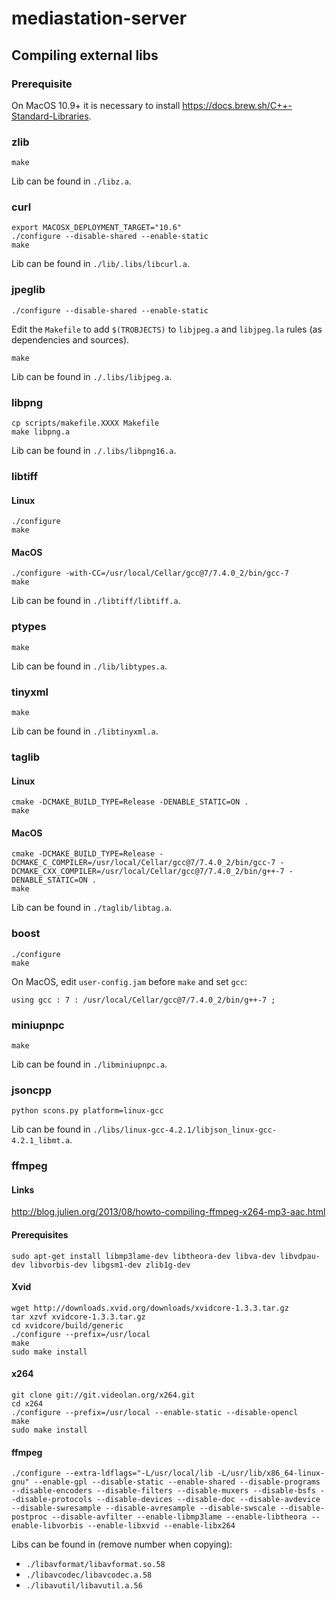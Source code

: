 # mediastation-server

## Compiling external libs

### Prerequisite

On MacOS 10.9+ it is necessary to install https://docs.brew.sh/C++-Standard-Libraries.

### zlib
```
make
```
Lib can be found in `./libz.a`.


### curl
```
export MACOSX_DEPLOYMENT_TARGET="10.6"
./configure --disable-shared --enable-static
make
```
Lib can be found in `./lib/.libs/libcurl.a`.

### jpeglib
```
./configure --disable-shared --enable-static
```
Edit the `Makefile` to add `$(TROBJECTS)` to `libjpeg.a` and `libjpeg.la` rules (as dependencies and sources).
```
make
```
Lib can be found in `./.libs/libjpeg.a`.

### libpng
```
cp scripts/makefile.XXXX Makefile
make libpng.a
```
Lib can be found in `./.libs/libpng16.a`.

### libtiff

#### Linux
```
./configure
make
```
#### MacOS
```
./configure -with-CC=/usr/local/Cellar/gcc@7/7.4.0_2/bin/gcc-7
make
```
Lib can be found in `./libtiff/libtiff.a`.

### ptypes
```
make
```
Lib can be found in `./lib/libtypes.a`.

### tinyxml
```
make
```
Lib can be found in `./libtinyxml.a`.

### taglib

#### Linux
```
cmake -DCMAKE_BUILD_TYPE=Release -DENABLE_STATIC=ON .
make
```

#### MacOS
```
cmake -DCMAKE_BUILD_TYPE=Release -DCMAKE_C_COMPILER=/usr/local/Cellar/gcc@7/7.4.0_2/bin/gcc-7 -DCMAKE_CXX_COMPILER=/usr/local/Cellar/gcc@7/7.4.0_2/bin/g++-7 -DENABLE_STATIC=ON .
make
```

Lib can be found in `./taglib/libtag.a`.

### boost
```
./configure
make
```

On MacOS, edit `user-config.jam` before `make` and set `gcc`:
```
using gcc : 7 : /usr/local/Cellar/gcc@7/7.4.0_2/bin/g++-7 ;
```


### miniupnpc
```
make
```
Lib can be found in `./libminiupnpc.a`.

### jsoncpp
```
python scons.py platform=linux-gcc
```
Lib can be found in `./libs/linux-gcc-4.2.1/libjson_linux-gcc-4.2.1_libmt.a`.

### ffmpeg

#### Links

http://blog.julien.org/2013/08/howto-compiling-ffmpeg-x264-mp3-aac.html

#### Prerequisites
```
sudo apt-get install libmp3lame-dev libtheora-dev libva-dev libvdpau-dev libvorbis-dev libgsm1-dev zlib1g-dev
```

#### Xvid
```
wget http://downloads.xvid.org/downloads/xvidcore-1.3.3.tar.gz
tar xzvf xvidcore-1.3.3.tar.gz
cd xvidcore/build/generic
./configure --prefix=/usr/local
make
sudo make install
```

#### x264
```
git clone git://git.videolan.org/x264.git
cd x264
./configure --prefix=/usr/local --enable-static --disable-opencl
make
sudo make install
```

#### ffmpeg
```
./configure --extra-ldflags="-L/usr/local/lib -L/usr/lib/x86_64-linux-gnu" --enable-gpl --disable-static --enable-shared --disable-programs --disable-encoders --disable-filters --disable-muxers --disable-bsfs --disable-protocols --disable-devices --disable-doc --disable-avdevice --disable-swresample --disable-avresample --disable-swscale --disable-postproc --disable-avfilter --enable-libmp3lame --enable-libtheora --enable-libvorbis --enable-libxvid --enable-libx264
```
Libs can be found in (remove number when copying):
  - `./libavformat/libavformat.so.58` 
  - `./libavcodec/libavcodec.a.58`
  - `./libavutil/libavutil.a.56`
  

